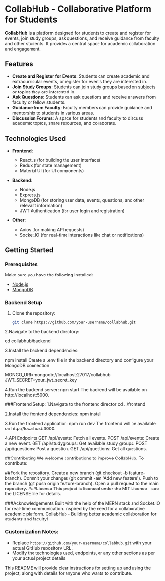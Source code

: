# CollabHub - Collaborative Platform for Students

**CollabHub** is a platform designed for students to create and register for events, join study groups, ask questions, and receive guidance from faculty and other students. It provides a central space for academic collaboration and engagement.

## Features

- **Create and Register for Events**: Students can create academic and extracurricular events, or register for events they are interested in.
- **Join Study Groups**: Students can join study groups based on subjects or topics they are interested in.
- **Ask Questions**: Students can ask questions and receive answers from faculty or fellow students.
- **Guidance from Faculty**: Faculty members can provide guidance and mentorship to students in various areas.
- **Discussion Forums**: A space for students and faculty to discuss academic topics, share resources, and collaborate.

## Technologies Used

- **Frontend**:
  - React.js (for building the user interface)
  - Redux (for state management)
  - Material UI (for UI components)

- **Backend**:
  - Node.js
  - Express.js
  - MongoDB (for storing user data, events, questions, and other relevant information)
  - JWT Authentication (for user login and registration)

- **Other**:
  - Axios (for making API requests)
  - Socket.IO (for real-time interactions like chat or notifications)

## Getting Started

### Prerequisites

Make sure you have the following installed:

- [Node.js](https://nodejs.org/)
- [MongoDB](https://www.mongodb.com/)

### Backend Setup

1. Clone the repository:

   ```bash
   git clone https://github.com/your-username/collabhub.git
2.Navigate to the backend directory:

cd collabhub/backend

3.Install the backend dependencies:

npm install
Create a .env file in the backend directory and configure your MongoDB connection

MONGO_URI=mongodb://localhost:27017/collabhub
JWT_SECRET=your_jwt_secret_key

4.Run the backend server:
npm start
The backend will be available on http://localhost:5000.

###Frontend Setup:
1.Navigate to the frontend director
cd ../frontend

2.Install the frontend dependencies:
npm install

3.Run the frontend application:
npm run dev
The frontend will be available on http://localhost:3000.

4.API Endpoints
GET /api/events: Fetch all events.
POST /api/events: Create a new event.
GET /api/studygroups: Get available study groups.
POST /api/questions: Post a question.
GET /api/questions: Get all questions.

##Contributing
We welcome contributions to improve CollabHub. To contribute:

##Fork the repository.
Create a new branch (git checkout -b feature-branch).
Commit your changes (git commit -am 'Add new feature').
Push to the branch (git push origin feature-branch).
Open a pull request to the main repository.
###License
This project is licensed under the MIT License - see the LICENSE file for details.

###Acknowledgements
Built with the help of the MERN stack and Socket.IO for real-time communication.
Inspired by the need for a collaborative academic platform.
CollabHub - Building better academic collaboration for students and faculty!

### Customization Notes:
- Replace `https://github.com/your-username/collabhub.git` with your actual GitHub repository URL.
- Modify the technologies used, endpoints, or any other sections as per your actual project details.

This README will provide clear instructions for setting up and using the project, along with details for anyone who wants to contribute.


